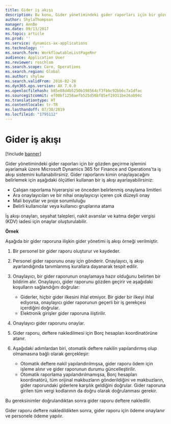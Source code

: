 ```yaml
---
title: Gider iş akışı
description: Bu konu, Gider yönetimindeki gider raporları için bir gözden geçirme işlemini ayarlamak üzere Microsoft Dynamics 365 for Finance and Operations'ta iş akışı sistemini nasıl kullanabileceğinizi açıklar.
author: ShylaThompson
manager: AnnBe
ms.date: 09/13/2017
ms.topic: article
ms.prod: ''
ms.service: dynamics-ax-applications
ms.technology: ''
ms.search.form: WorkflowtableListPageRnr
audience: Application User
ms.reviewer: roschlom
ms.search.scope: Core, Operations
ms.search.region: Global
ms.author: shylaw
ms.search.validFrom: 2016-02-28
ms.dyn365.ops.version: AX 7.0.0
ms.openlocfilehash: b85e88d4b5250b198564cf3fbbc92bb6c7a1dfac
ms.sourcegitcommit: ef08bf1258aefb525d56bf85ef19311be26ab94c
ms.translationtype: HT
ms.contentlocale: tr-TR
ms.lasthandoff: 07/30/2019
ms.locfileid: "1795112"
---
```

# <a name="expense-workflow"></a>Gider iş akışı

[!include [banner](../includes/banner.md)]

Gider yönetimindeki gider raporları için bir gözden geçirme işlemini ayarlamak üzere Microsoft Dynamics 365 for Finance and Operations'ta iş akışı sistemini kullanabilirsiniz. Gider raporlarını kimin onaylayacağını belirlemek için aşağıdaki ölçütleri kullanan bir iş akışı ayarlayabilirsiniz:

- Çalışan raporlama hiyerarşisi ve önceden belirlenmiş onaylama limitleri
- Ara onaylayıcıları ve bir nihai onaylayıcıyı içeren çok düzeyli onay
- Mali boyutlar ve proje sorumluluğu
- Belirli kullanıcılar veya kullanıcı gruplarına atama

İş akışı onayları, seyahat talepleri, nakit avanslar ve katma değer vergisi (KDV) iadesi için onaylar oluşturulabilir.

**Örnek**

Aşağıda bir gider raporuna ilişkin gider yönetimi iş akışı örneği verilmiştir.

1. Bir personel bir gider raporu oluşturur ve kaydeder.
2. Personel gider raporunu onay için gönderir. Onaylayıcı, iş akışı ayarlandığında tanımlanmış kurallara dayanarak tespit edilir.
3. Onaylayıcı, bir gider raporunun onaylamaya hazır olduğunu belirten bir bildirim alır. Onaylayıcı, gider raporunu gözden geçirir ve aşağıdaki koşulların sağlandığını doğrular:

    - Giderler, hiçbir gider ilkesini ihlal etmiyor. Bir gider bir ilkeyi ihlal ediyorsa, onaylayıcı gider raporunun geçerli bir iş gerekçesi içerdiğini doğrular.
    - Elektronik girişler gider raporuna iliştirilir.

4. Onaylayıcı gider raporunu onaylar.
5. Gider raporu, deftere nakledilmesi için Borç hesapları koordinatörüne atanır.
6. Aşağıdaki adımlardan biri, otomatik deftere nakilin yapılandırmış olup olmamasına bağlı olarak gerçekleşir:

    - Otomatik deftere nakil yapılandırılmışsa, gider raporu ödem için işleme alınır ve gider raporunun durumu güncelleştirilir.
    - Otomatik raporlama yapılandırılmamışsa, Borç hesapları koordinatörü, tüm orijinal makbuzların gönderildiğini ve makbuzların, gider raporundaki giderlere karşılık geldiğini doğrular. Gider raporuna girilen tüm vergi kodlarının da doğru olarak doğrulanması gerekir.

Bu gereksinimler doğrulandıktan sonra gider raporu deftere nakledilir.

Gider raporu deftere nakledildikten sonra, gider raporu için ödeme onaylanır ve personele ödeme yapılır.

